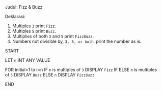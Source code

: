 Judul: Fizz & Buzz

Deklarasi:
1. Multiples `3` print `Fizz`.
2. Multiples `5` print `Buzz`.
3. Multiplies of both `3` and `5` print `FizzBuzz`.
4. Numbers not divisible by, `3, 5, or both`, print the number as is.


START

LET `n` INT ANY VALUE

FOR initial=1 to i=n
    IF `n` is multiples of `3` 
        DISPLAY `Fizz`
    IF ELSE `n` is multiples of `5`
        DISPLAY `Buzz`
    ELSE `n`
        DISPLAY `FizzBuzz`

END
